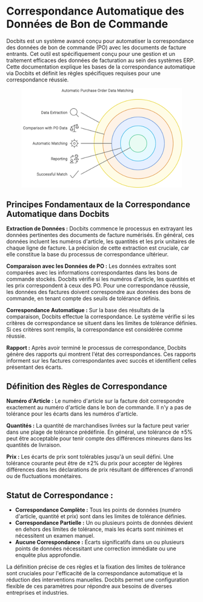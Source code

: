 # Correspondance Automatique des Données de Bon de Commande

Docbits est un système avancé conçu pour automatiser la correspondance des données de bon de commande (PO) avec les documents de facture entrants. Cet outil est spécifiquement conçu pour une gestion et un traitement efficaces des données de facturation au sein des systèmes ERP. Cette documentation explique les bases de la correspondance automatique via Docbits et définit les règles spécifiques requises pour une correspondance réussie.

<figure><img src="../../../.gitbook/assets/Automatic Purchase Order Data Matching.svg" alt=""><figcaption></figcaption></figure>

## **Principes Fondamentaux de la Correspondance Automatique dans Docbits**

**Extraction de Données :** Docbits commence le processus en extrayant les données pertinentes des documents de facture numérisés. En général, ces données incluent les numéros d'article, les quantités et les prix unitaires de chaque ligne de facture. La précision de cette extraction est cruciale, car elle constitue la base du processus de correspondance ultérieur.

**Comparaison avec les Données de PO :** Les données extraites sont comparées avec les informations correspondantes dans les bons de commande stockés. Docbits vérifie si les numéros d'article, les quantités et les prix correspondent à ceux des PO. Pour une correspondance réussie, les données des factures doivent correspondre aux données des bons de commande, en tenant compte des seuils de tolérance définis.

**Correspondance Automatique :** Sur la base des résultats de la comparaison, Docbits effectue la correspondance. Le système vérifie si les critères de correspondance se situent dans les limites de tolérance définies. Si ces critères sont remplis, la correspondance est considérée comme réussie.

**Rapport :** Après avoir terminé le processus de correspondance, Docbits génère des rapports qui montrent l'état des correspondances. Ces rapports informent sur les factures correspondantes avec succès et identifient celles présentant des écarts.

## **Définition des Règles de Correspondance**

**Numéro d'Article :** Le numéro d'article sur la facture doit correspondre exactement au numéro d'article dans le bon de commande. Il n'y a pas de tolérance pour les écarts dans les numéros d'article.

**Quantités :** La quantité de marchandises livrées sur la facture peut varier dans une plage de tolérance prédéfinie. En général, une tolérance de ±5% peut être acceptable pour tenir compte des différences mineures dans les quantités de livraison.

**Prix :** Les écarts de prix sont tolérables jusqu'à un seuil défini. Une tolérance courante peut être de ±2% du prix pour accepter de légères différences dans les déclarations de prix résultant de différences d'arrondi ou de fluctuations monétaires.

## **Statut de Correspondance :**

* **Correspondance Complète :** Tous les points de données (numéro d'article, quantité et prix) sont dans les limites de tolérance définies.
* **Correspondance Partielle :** Un ou plusieurs points de données dévient en dehors des limites de tolérance, mais les écarts sont minimes et nécessitent un examen manuel.
* **Aucune Correspondance :** Écarts significatifs dans un ou plusieurs points de données nécessitant une correction immédiate ou une enquête plus approfondie.

La définition précise de ces règles et la fixation des limites de tolérance sont cruciales pour l'efficacité de la correspondance automatique et la réduction des interventions manuelles. Docbits permet une configuration flexible de ces paramètres pour répondre aux besoins de diverses entreprises et industries.
